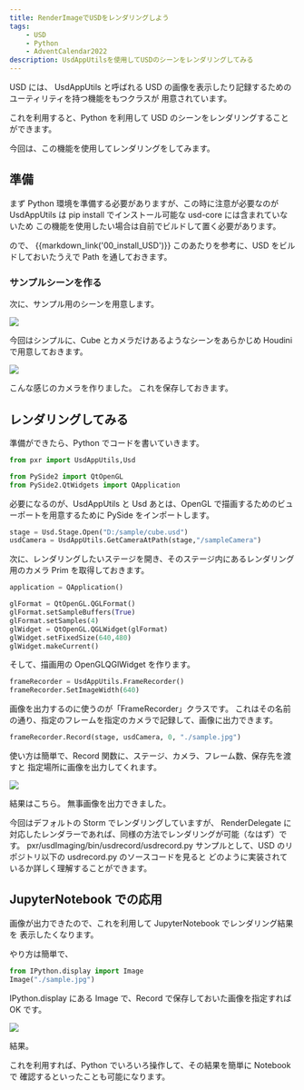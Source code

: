 ```yaml
---
title: RenderImageでUSDをレンダリングしよう
tags:
    - USD
    - Python
    - AdventCalendar2022
description: UsdAppUtilsを使用してUSDのシーンをレンダリングしてみる
---
```


USD には、 UsdAppUtils と呼ばれる
USD の画像を表示したり記録するためのユーティリティを持つ機能をもつクラスが
用意されています。

これを利用すると、Python を利用して USD のシーンをレンダリングすることができます。

今回は、この機能を使用してレンダリングをしてみます。

## 準備

まず Python 環境を準備する必要がありますが、この時に注意が必要なのが
UsdAppUtils は pip install でインストール可能な usd-core には含まれていないため
この機能を使用したい場合は自前でビルドして置く必要があります。

ので、 {{markdown_link('00_install_USD')}} このあたりを参考に、USD をビルドしておいたうえで
Path を通しておきます。

### サンプルシーンを作る

次に、サンプル用のシーンを用意します。

![](https://gyazo.com/199d8d99ed0353787c83e98f961789ff.png)

今回はシンプルに、Cube とカメラだけあるようなシーンをあらかじめ Houdini で用意しておきます。

![](https://gyazo.com/4de5cc8814633291d6077f331c18c18e.png)

こんな感じのカメラを作りました。
これを保存しておきます。

## レンダリングしてみる

準備ができたら、Python でコードを書いていきます。

```python
from pxr import UsdAppUtils,Usd

from PySide2 import QtOpenGL
from PySide2.QtWidgets import QApplication
```

必要になるのが、UsdAppUtils と Usd
あとは、OpenGL で描画するためのビューポートを用意するために PySide をインポートします。

```python
stage = Usd.Stage.Open("D:/sample/cube.usd")
usdCamera = UsdAppUtils.GetCameraAtPath(stage,"/sampleCamera")
```

次に、レンダリングしたいステージを開き、そのステージ内にあるレンダリング用のカメラ Prim を取得しておきます。

```python
application = QApplication()

glFormat = QtOpenGL.QGLFormat()
glFormat.setSampleBuffers(True)
glFormat.setSamples(4)
glWidget = QtOpenGL.QGLWidget(glFormat)
glWidget.setFixedSize(640,480)
glWidget.makeCurrent()
```

そして、描画用の OpenGLQGlWidget を作ります。

```python
frameRecorder = UsdAppUtils.FrameRecorder()
frameRecorder.SetImageWidth(640)
```

画像を出力するのに使うのが「FrameRecorder」クラスです。
これはその名前の通り、指定のフレームを指定のカメラで記録して、画像に出力できます。

```python
frameRecorder.Record(stage, usdCamera, 0, "./sample.jpg")
```

使い方は簡単で、Record 関数に、ステージ、カメラ、フレーム数、保存先を渡すと
指定場所に画像を出力してくれます。

![](https://gyazo.com/2be0a2dd7985051d5dde23f1b405035e.png)

結果はこちら。
無事画像を出力できました。

今回はデフォルトの Storm でレンダリングしていますが、
RenderDelegate に対応したレンダラーであれば、同様の方法でレンダリングが可能（なはず）です。
pxr/usdImaging/bin/usdrecord/usdrecord.py
サンプルとして、USD のリポジトリ以下の usdrecord.py のソースコードを見ると
どのように実装されているか詳しく理解することができます。

## JupyterNotebook での応用

画像が出力できたので、これを利用して JupyterNotebook でレンダリング結果を
表示したくなります。

やり方は簡単で、

```python
from IPython.display import Image
Image("./sample.jpg")
```

IPython.display にある Image で、Record で保存しておいた画像を指定すれば OK です。

![](https://gyazo.com/dda2a138570b51b4d7fd3a5140991826.png)

結果。

これを利用すれば、Python でいろいろ操作して、その結果を簡単に Notebook で
確認するといったことも可能になります。

